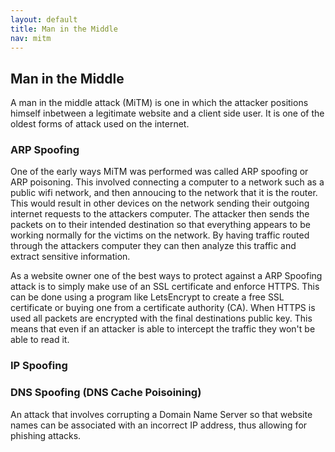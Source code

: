 ```yaml
---
layout: default
title: Man in the Middle
nav: mitm
---
```


## Man in the Middle

A man in the middle attack (MiTM) is one in which the attacker positions himself inbetween a legitimate website and a client side user. It is one of the oldest forms of attack used on the internet.

### ARP Spoofing

One of the early ways MiTM was performed was called ARP spoofing or ARP poisoning. This involved connecting a computer to a network such as a public wifi network, and then annoucing to the network that it is the router. This would result in other devices on the network sending their outgoing internet requests to the attackers computer. The attacker then sends the packets on to their intended destination so that everything appears to be working normally for the victims on the network. By having traffic routed through the attackers computer they can then analyze this traffic and extract sensitive information.

As a website owner one of the best ways to protect against a ARP Spoofing attack is to simply make use of an SSL certificate and enforce HTTPS. This can be done using a program like LetsEncrypt to create a free SSL certificate or buying one from a certificate authority (CA). When HTTPS is used all packets are encrypted with the final destinations public key. This means that even if an attacker is able to intercept the traffic they won't be able to read it.

### IP Spoofing


### DNS Spoofing (DNS Cache Poisoining)
An attack that involves corrupting a Domain Name Server so that website names can be associated with an incorrect IP address, thus allowing for phishing attacks.

